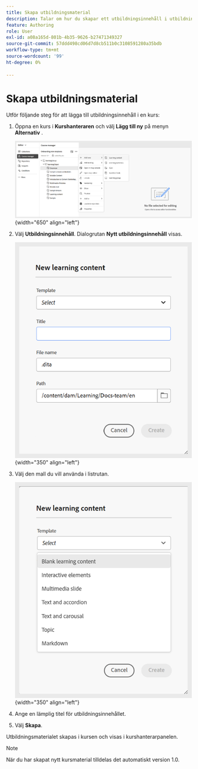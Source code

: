 ```yaml
---
title: Skapa utbildningsmaterial
description: Talar om hur du skapar ett utbildningsinnehåll i utbildningsmaterialet.
feature: Authoring
role: User
exl-id: a08a165d-801b-4b35-9626-b27471349327
source-git-commit: 57ddd498cd06d7d8cb511b0c3108591280a35bdb
workflow-type: tm+mt
source-wordcount: '99'
ht-degree: 0%

---
```


# Skapa utbildningsmaterial

Utför följande steg för att lägga till utbildningsinnehåll i en kurs:

1. Öppna en kurs i **Kurshanteraren** och välj **Lägg till ny** på menyn **Alternativ** .

   ![](assets/workflow-learning-content.png){width="650" align="left"}

1. Välj **Utbildningsinnehåll**.
Dialogrutan **Nytt utbildningsinnehåll** visas.

   ![](assets/learning-content-dialog.png){width="350" align="left"}

1. Välj den mall du vill använda i listrutan.

   ![](assets/template-types-lc.png){width="350" align="left"}

1. Ange en lämplig titel för utbildningsinnehållet.
1. Välj **Skapa**.

Utbildningsmaterialet skapas i kursen och visas i kurshanterarpanelen.

>[!NOTE]
>
> När du har skapat nytt kursmaterial tilldelas det automatiskt version 1.0.
